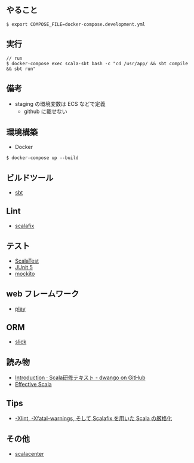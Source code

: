 ## やること

```
$ export COMPOSE_FILE=docker-compose.development.yml
```

## 実行

```
// run
$ docker-compose exec scala-sbt bash -c "cd /usr/app/ && sbt compile && sbt run"
```

## 備考

- staging の環境変数は ECS などで定義
    - github に載せない

## 環境構築

- Docker
```
$ docker-compose up --build
```

## ビルドツール

- [sbt](https://www.scala-sbt.org/)

## Lint

- [scalafix](https://github.com/scalacenter/scalafix/)

## テスト

- [ScalaTest](http://www.scalatest.org/)
- [JUnit 5](https://junit.org/junit5/)
- [mockito](https://site.mockito.org/)

## web フレームワーク

- [play](https://www.playframework.com/)

## ORM

- [slick](http://slick.lightbend.com/)

## 読み物
                                                                                           
- [Introduction · Scala研修テキスト - dwango on GitHub](https://dwango.github.io/scala_text/)
- [Effective Scala](https://twitter.github.io/effectivescala/index-ja.html)

## Tips

- [-Xlint, -Xfatal-warnings, そして Scalafix を用いた Scala の厳格化](http://eed3si9n.com/ja/stricter-scala-with-xlint-xfatal-warnings-and-scalafix/)

## その他

- [scalacenter](https://scala.epfl.ch/)